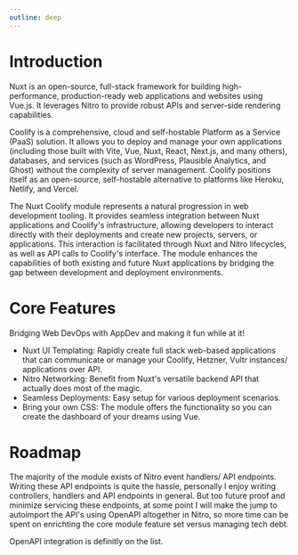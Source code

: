 ```yaml
---
outline: deep
---
```


# Introduction

Nuxt is an open-source, full-stack framework for building high-performance, production-ready web applications and websites using Vue.js. It leverages Nitro to provide robust APIs and server-side rendering capabilities.

Coolify is a comprehensive, cloud and self-hostable Platform as a Service (PaaS) solution. It allows you to deploy and manage your own applications (including those built with Vite, Vue, Nuxt, React, Next.js, and many others), databases, and services (such as WordPress, Plausible Analytics, and Ghost) without the complexity of server management. Coolify positions itself as an open-source, self-hostable alternative to platforms like Heroku, Netlify, and Vercel.

The Nuxt Coolify module represents a natural progression in web development tooling. It provides seamless integration between Nuxt applications and Coolify's infrastructure, allowing developers to interact directly with their deployments and create new projects, servers, or applications. This interaction is facilitated through Nuxt and Nitro lifecycles, as well as API calls to Coolify's interface. The module enhances the capabilities of both existing and future Nuxt applications by bridging the gap between development and deployment environments.

# Core Features

Bridging Web DevOps with AppDev and making it fun while at it!

- Nuxt UI Templating: Rapidly create full stack web-based applications that can communicate or manage your Coolify, Hetzner, Vultr instances/ applications over API.
- Nitro Networking: Benefit from Nuxt's versatile backend API that actually does most of the magic.
- Seamless Deployments: Easy setup for various deployment scenarios.
- Bring your own CSS: The module offers the functionality so you can create the dashboard of your dreams using Vue.

# Roadmap

The majority of the module exists of Nitro event handlers/ API endpoints.
Writing these API endpoints is quite the hassle, personally I enjoy writing controllers, handlers and API endpoints in general. But too future proof and minimize servicing these endpoints, at some point I will make the jump to autoimport the API's using OpenAPI altogether in Nitro, so more time can be spent on enrichting the core module feature set versus managing tech debt.

OpenAPI integration is definitly on the list.